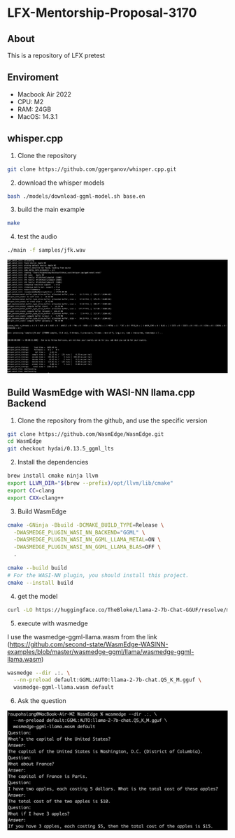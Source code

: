 # LFX-Mentorship-Proposal-3170

## About

This is a repository of LFX pretest

## Enviroment

- Macbook Air 2022
- CPU: M2
- RAM: 24GB
- MacOS: 14.3.1

## whisper.cpp

1. Clone the repository

```bash
git clone https://github.com/ggerganov/whisper.cpp.git
```

2. download the whisper models

```bash
bash ./models/download-ggml-model.sh base.en
```

3. build the main example

```bash
make
```

4. test the audio

```bash
./main -f samples/jfk.wav
```

![image](./image/whisper-example.png)

## Build WasmEdge with WASI-NN llama.cpp Backend

1. Clone the repository from the github, and use the specific version

```bash
git clone https://github.com/WasmEdge/WasmEdge.git
cd WasmEdge
git checkout hydai/0.13.5_ggml_lts
```

2. Install the dependencies

```bash
brew install cmake ninja llvm
export LLVM_DIR="$(brew --prefix)/opt/llvm/lib/cmake"
export CC=clang
export CXX=clang++
```

3. Build WasmEdge

```bash
cmake -GNinja -Bbuild -DCMAKE_BUILD_TYPE=Release \
  -DWASMEDGE_PLUGIN_WASI_NN_BACKEND="GGML" \
  -DWASMEDGE_PLUGIN_WASI_NN_GGML_LLAMA_METAL=ON \
  -DWASMEDGE_PLUGIN_WASI_NN_GGML_LLAMA_BLAS=OFF \
  .
```

```bash
cmake --build build
# For the WASI-NN plugin, you should install this project.
cmake --install build
```

4. get the model

```bash
curl -LO https://huggingface.co/TheBloke/Llama-2-7b-Chat-GGUF/resolve/main/llama-2-7b-chat.Q5_K_M.gguf
```

5. execute with wasmedge

I use the wasmedge-ggml-llama.wasm from the link (<https://github.com/second-state/WasmEdge-WASINN-examples/blob/master/wasmedge-ggml/llama/wasmedge-ggml-llama.wasm>)

```bash
wasmedge --dir .:. \
  --nn-preload default:GGML:AUTO:llama-2-7b-chat.Q5_K_M.gguf \
  wasmedge-ggml-llama.wasm default
```

6. Ask the question

![image](./image/chat-example.png)
